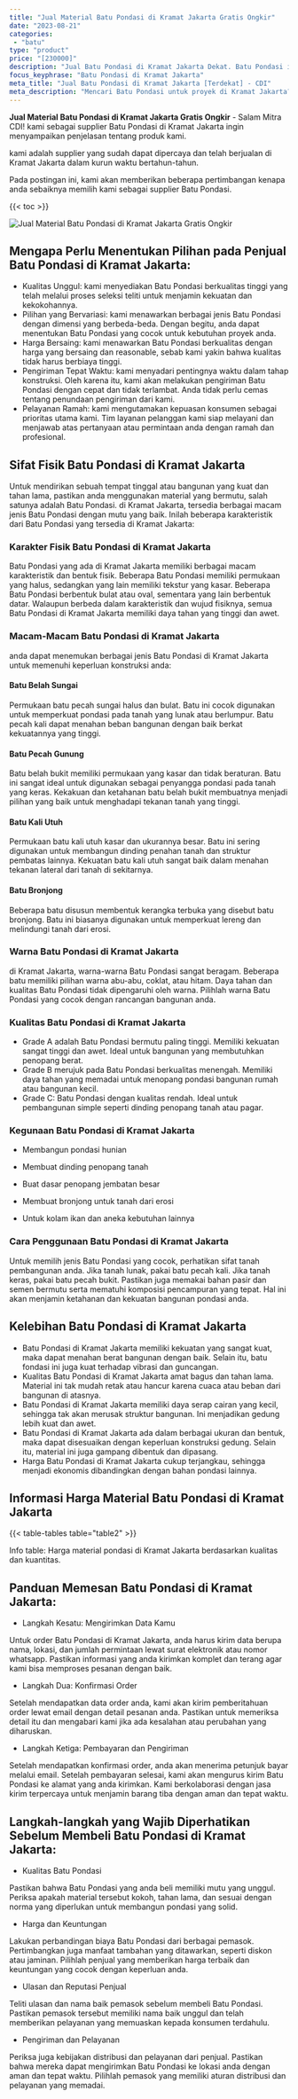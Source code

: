```yaml
---
title: "Jual Material Batu Pondasi di Kramat Jakarta Gratis Ongkir"
date: "2023-08-21"
categories:
 - "batu"
type: "product"
price: "[230000]"
description: "Jual Batu Pondasi di Kramat Jakarta Dekat. Batu Pondasi ini sering dipakai dalam proyek konstruksi sebagai pondasi bangunan yang tahan lama dan berkualitas. Hubungi kami untuk informasi lebih lanjut."
focus_keyphrase: "Batu Pondasi di Kramat Jakarta"
meta_title: "Jual Batu Pondasi di Kramat Jakarta [Terdekat] - CDI"
meta_description: "Mencari Batu Pondasi untuk proyek di Kramat Jakarta? Kami memiliki Batu Pondasi berkualitas untuk dasar bangunan. Segera dapatkan penawaran terbaik."
---
```


**Jual Material Batu Pondasi di Kramat Jakarta Gratis Ongkir** - Salam Mitra CDI! kami sebagai supplier Batu Pondasi di Kramat Jakarta ingin menyampaikan penjelasan tentang produk kami.

kami adalah supplier yang sudah dapat dipercaya dan telah berjualan di Kramat Jakarta dalam kurun waktu bertahun-tahun.

Pada postingan ini, kami akan memberikan beberapa pertimbangan kenapa anda sebaiknya memilih kami sebagai supplier Batu Pondasi.

{{< toc >}}

![Jual Material Batu Pondasi di Kramat Jakarta Gratis Ongkir](/images/batu/batu-pondasi-29.jpg)

## Mengapa Perlu Menentukan Pilihan pada Penjual Batu Pondasi di Kramat Jakarta:

*   Kualitas Unggul: kami menyediakan Batu Pondasi berkualitas tinggi yang telah melalui proses seleksi teliti untuk menjamin kekuatan dan kekokohannya.
*   Pilihan yang Bervariasi: kami menawarkan berbagai jenis Batu Pondasi dengan dimensi yang berbeda-beda. Dengan begitu, anda dapat menentukan Batu Pondasi yang cocok untuk kebutuhan proyek anda.
*   Harga Bersaing: kami menawarkan Batu Pondasi berkualitas dengan harga yang bersaing dan reasonable, sebab kami yakin bahwa kualitas tidak harus berbiaya tinggi.
*   Pengiriman Tepat Waktu: kami menyadari pentingnya waktu dalam tahap konstruksi. Oleh karena itu, kami akan melakukan pengiriman Batu Pondasi dengan cepat dan tidak terlambat. Anda tidak perlu cemas tentang penundaan pengiriman dari kami.
*   Pelayanan Ramah: kami mengutamakan kepuasan konsumen sebagai prioritas utama kami. Tim layanan pelanggan kami siap melayani dan menjawab atas pertanyaan atau permintaan anda dengan ramah dan profesional.

## Sifat Fisik Batu Pondasi di Kramat Jakarta

Untuk mendirikan sebuah tempat tinggal atau bangunan yang kuat dan tahan lama, pastikan anda menggunakan material yang bermutu, salah satunya adalah Batu Pondasi. di Kramat Jakarta, tersedia berbagai macam jenis Batu Pondasi dengan mutu yang baik. Inilah beberapa karakteristik dari Batu Pondasi yang tersedia di Kramat Jakarta:

### Karakter Fisik Batu Pondasi di Kramat Jakarta

Batu Pondasi yang ada di Kramat Jakarta memiliki berbagai macam karakteristik dan bentuk fisik. Beberapa Batu Pondasi memiliki permukaan yang halus, sedangkan yang lain memiliki tekstur yang kasar. Beberapa Batu Pondasi berbentuk bulat atau oval, sementara yang lain berbentuk datar. Walaupun berbeda dalam karakteristik dan wujud fisiknya, semua Batu Pondasi di Kramat Jakarta memiliki daya tahan yang tinggi dan awet.

### Macam-Macam Batu Pondasi di Kramat Jakarta

anda dapat menemukan berbagai jenis Batu Pondasi di Kramat Jakarta untuk memenuhi keperluan konstruksi anda:

#### Batu Belah Sungai

Permukaan batu pecah sungai halus dan bulat. Batu ini cocok digunakan untuk memperkuat pondasi pada tanah yang lunak atau berlumpur. Batu pecah kali dapat menahan beban bangunan dengan baik berkat kekuatannya yang tinggi.

#### Batu Pecah Gunung

Batu belah bukit memiliki permukaan yang kasar dan tidak beraturan. Batu ini sangat ideal untuk digunakan sebagai penyangga pondasi pada tanah yang keras. Kekakuan dan ketahanan batu belah bukit membuatnya menjadi pilihan yang baik untuk menghadapi tekanan tanah yang tinggi.

#### Batu Kali Utuh

Permukaan batu kali utuh kasar dan ukurannya besar. Batu ini sering digunakan untuk membangun dinding penahan tanah dan struktur pembatas lainnya. Kekuatan batu kali utuh sangat baik dalam menahan tekanan lateral dari tanah di sekitarnya.

#### Batu Bronjong

Beberapa batu disusun membentuk kerangka terbuka yang disebut batu bronjong. Batu ini biasanya digunakan untuk memperkuat lereng dan melindungi tanah dari erosi.

### Warna Batu Pondasi di Kramat Jakarta

di Kramat Jakarta, warna-warna Batu Pondasi sangat beragam. Beberapa batu memiliki pilihan warna abu-abu, coklat, atau hitam. Daya tahan dan kualitas Batu Pondasi tidak dipengaruhi oleh warna. Pilihlah warna Batu Pondasi yang cocok dengan rancangan bangunan anda.

### Kualitas Batu Pondasi di Kramat Jakarta

*   Grade A adalah Batu Pondasi bermutu paling tinggi. Memiliki kekuatan sangat tinggi dan awet. Ideal untuk bangunan yang membutuhkan penopang berat.
*   Grade B merujuk pada Batu Pondasi berkualitas menengah. Memiliki daya tahan yang memadai untuk menopang pondasi bangunan rumah atau bangunan kecil.
*   Grade C: Batu Pondasi dengan kualitas rendah. Ideal untuk pembangunan simple seperti dinding penopang tanah atau pagar.

### Kegunaan Batu Pondasi di Kramat Jakarta

*   Membangun pondasi hunian

*   Membuat dinding penopang tanah

*   Buat dasar penopang jembatan besar

*   Membuat bronjong untuk tanah dari erosi

*   Untuk kolam ikan dan aneka kebutuhan lainnya

### Cara Penggunaan Batu Pondasi di Kramat Jakarta

Untuk memilih jenis Batu Pondasi yang cocok, perhatikan sifat tanah pembangunan anda. Jika tanah lunak, pakai batu pecah kali. Jika tanah keras, pakai batu pecah bukit. Pastikan juga memakai bahan pasir dan semen bermutu serta mematuhi komposisi pencampuran yang tepat. Hal ini akan menjamin ketahanan dan kekuatan bangunan pondasi anda.

## Kelebihan Batu Pondasi di Kramat Jakarta

*   Batu Pondasi di Kramat Jakarta memiliki kekuatan yang sangat kuat, maka dapat menahan berat bangunan dengan baik. Selain itu, batu fondasi ini juga kuat terhadap vibrasi dan guncangan.
*   Kualitas Batu Pondasi di Kramat Jakarta amat bagus dan tahan lama. Material ini tak mudah retak atau hancur karena cuaca atau beban dari bangunan di atasnya.
*   Batu Pondasi di Kramat Jakarta memiliki daya serap cairan yang kecil, sehingga tak akan merusak struktur bangunan. Ini menjadikan gedung lebih kuat dan awet.
*   Batu Pondasi di Kramat Jakarta ada dalam berbagai ukuran dan bentuk, maka dapat disesuaikan dengan keperluan konstruksi gedung. Selain itu, material ini juga gampang dibentuk dan dipasang.
*   Harga Batu Pondasi di Kramat Jakarta cukup terjangkau, sehingga menjadi ekonomis dibandingkan dengan bahan pondasi lainnya.

## Informasi Harga Material Batu Pondasi di Kramat Jakarta

{{< table-tables table="table2" >}}

Info table: Harga material pondasi di Kramat Jakarta berdasarkan kualitas dan kuantitas.

## Panduan Memesan Batu Pondasi di Kramat Jakarta:

*   Langkah Kesatu: Mengirimkan Data Kamu

Untuk order Batu Pondasi di Kramat Jakarta, anda harus kirim data berupa nama, lokasi, dan jumlah permintaan lewat surat elektronik atau nomor whatsapp. Pastikan informasi yang anda kirimkan komplet dan terang agar kami bisa memproses pesanan dengan baik.
*   Langkah Dua: Konfirmasi Order

Setelah mendapatkan data order anda, kami akan kirim pemberitahuan order lewat email dengan detail pesanan anda. Pastikan untuk memeriksa detail itu dan mengabari kami jika ada kesalahan atau perubahan yang diharuskan.
*   Langkah Ketiga: Pembayaran dan Pengiriman

Setelah mendapatkan konfirmasi order, anda akan menerima petunjuk bayar melalui email. Setelah pembayaran selesai, kami akan mengurus kirim Batu Pondasi ke alamat yang anda kirimkan. Kami berkolaborasi dengan jasa kirim terpercaya untuk menjamin barang tiba dengan aman dan tepat waktu.

## Langkah-langkah yang Wajib Diperhatikan Sebelum Membeli Batu Pondasi di Kramat Jakarta:

*   Kualitas Batu Pondasi

Pastikan bahwa Batu Pondasi yang anda beli memiliki mutu yang unggul. Periksa apakah material tersebut kokoh, tahan lama, dan sesuai dengan norma yang diperlukan untuk membangun pondasi yang solid.
*   Harga dan Keuntungan

Lakukan perbandingan biaya Batu Pondasi dari berbagai pemasok. Pertimbangkan juga manfaat tambahan yang ditawarkan, seperti diskon atau jaminan. Pilihlah penjual yang memberikan harga terbaik dan keuntungan yang cocok dengan keperluan anda.
*   Ulasan dan Reputasi Penjual

Teliti ulasan dan nama baik pemasok sebelum membeli Batu Pondasi. Pastikan pemasok tersebut memiliki nama baik unggul dan telah memberikan pelayanan yang memuaskan kepada konsumen terdahulu.
*   Pengiriman dan Pelayanan

Periksa juga kebijakan distribusi dan pelayanan dari penjual. Pastikan bahwa mereka dapat mengirimkan Batu Pondasi ke lokasi anda dengan aman dan tepat waktu. Pilihlah pemasok yang memiliki aturan distribusi dan pelayanan yang memadai.